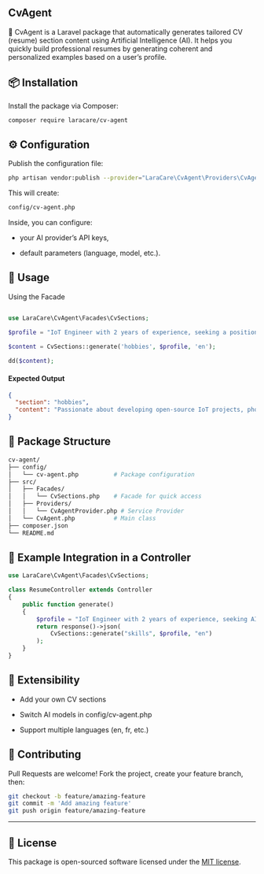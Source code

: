 ## CvAgent

🚀 CvAgent is a Laravel package that automatically generates tailored CV (resume) section content using Artificial Intelligence (AI).
It helps you quickly build professional resumes by generating coherent and personalized examples based on a user’s profile.


## 📦 Installation

Install the package via Composer:

```bash
composer require laracare/cv-agent
```

## ⚙️ Configuration

Publish the configuration file:

```bash
php artisan vendor:publish --provider="LaraCare\CvAgent\Providers\CvAgentProvider" --tag=config
```

This will create:

```bash
config/cv-agent.php
```

Inside, you can configure:

- your AI provider’s API keys,

- default parameters (language, model, etc.).


## 🚀 Usage

Using the Facade

```php

use LaraCare\CvAgent\Facades\CvSections;

$profile = "IoT Engineer with 2 years of experience, seeking a position in AI";

$content = CvSections::generate('hobbies', $profile, 'en');

dd($content);
```

#### Expected Output

```json
{
  "section": "hobbies",
  "content": "Passionate about developing open-source IoT projects, photography, and long-distance cycling."
}
```

## 📂 Package Structure

```bash
cv-agent/
├── config/
│   └── cv-agent.php          # Package configuration
├── src/
│   ├── Facades/
│   │   └── CvSections.php    # Facade for quick access
│   ├── Providers/
│   │   └── CvAgentProvider.php # Service Provider
│   └── CvAgent.php           # Main class
├── composer.json
└── README.md
```

## 🧩 Example Integration in a Controller

```php
use LaraCare\CvAgent\Facades\CvSections;

class ResumeController extends Controller
{
    public function generate()
    {
        $profile = "IoT Engineer with 2 years of experience, seeking AI position";
        return response()->json(
            CvSections::generate("skills", $profile, "en")
        );
    }
}
```

## 🔑 Extensibility

- Add your own CV sections

- Switch AI models in config/cv-agent.php

- Support multiple languages (en, fr, etc.)

## 🤝 Contributing

Pull Requests are welcome!
Fork the project, create your feature branch, then:
```bash
git checkout -b feature/amazing-feature
git commit -m 'Add amazing feature'
git push origin feature/amazing-feature
```



---

## 🧾 License

This package is open-sourced software licensed under the [MIT license](LICENSE).

